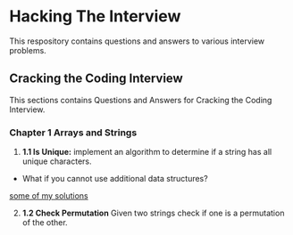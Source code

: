 # Hacking The Interview

This respository contains questions and answers to various interview problems.

## Cracking the Coding Interview

This sections contains Questions and Answers for Cracking the Coding Interview.

### Chapter 1 Arrays and Strings

1. <b>1.1 Is Unique:</b> implement an algorithm to determine if a string has all unique characters.
  * What if you cannot use additional data structures?

[some of my solutions](./Chapter-1/1.1-Answers/IsUnique.java)

2. <b>1.2 Check Permutation</b> Given two strings check if one is a permutation of the other.